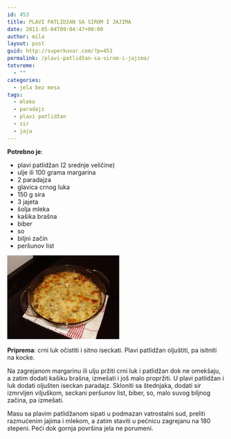 ```yaml
---
id: 453
title: PLAVI PATLIDžAN SA SIROM I JAJIMA
date: 2011-05-04T09:04:47+00:00
author: mila
layout: post
guid: http://superkuvar.com/?p=453
permalink: /plavi-patlidžan-sa-sirom-i-jajima/
totvreme:
  - ""
categories:
  - jela bez mesa
tags:
  - mleko
  - paradajz
  - plavi patlidžan
  - sir
  - jaja
---
```

**Potrebno je**:

  * plavi patlidžan (2 srednje veličine)
  * ulje ili 100 grama margarina
  * 2 paradajza
  * glavica crnog luka
  * 150 g sira
  * 3 jajeta
  * šolja mleka
  * kašika brašna
  * biber
  * so
  * biljni začin
  * peršunov list

<img class="alignnone size-full wp-image-663" title="zapecenipatlidzan" src="/wp-content/uploads/2011/05/zapecenipatlidzan.jpg" alt="" width="259" height="194" /> 

**Priprema**: crni luk očistiti i sitno iseckati. Plavi patlidžan oljuštiti, pa isitniti na kocke.

Na zagrejanom margarinu ili ulju pržiti crni luk i patlidžan dok ne omekšaju, a zatim dodati kašiku brašna, izmešati i još malo propržiti. U plavi patlidžan i luk dodati oljušten iseckan paradajz. Skloniti sa štednjaka, dodati sir izmrvljen viljuškom, seckani peršunov list, biber, so, malo suvog biljnog začina, pa izmešati.

Masu sa plavim patlidžanom sipati u podmazan vatrostalni sud, preliti razmućenim jajima i mlekom, a zatim staviti u pećnicu zagrejanu na 180 stepeni. Peći dok gornja površina jela ne porumeni.